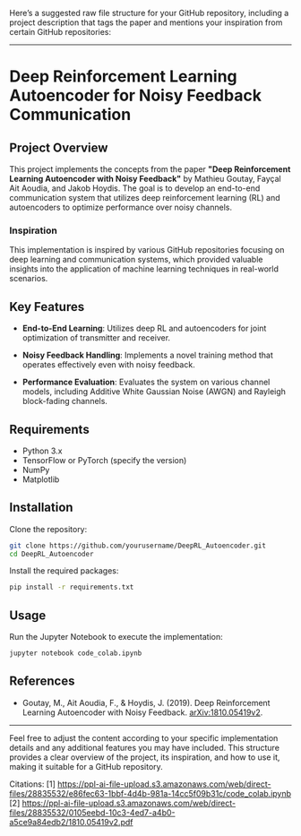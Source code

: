 Here’s a suggested raw file structure for your GitHub repository, including a project description that tags the paper and mentions your inspiration from certain GitHub repositories:

---

# Deep Reinforcement Learning Autoencoder for Noisy Feedback Communication

## Project Overview

This project implements the concepts from the paper **"Deep Reinforcement Learning Autoencoder with Noisy Feedback"** by Mathieu Goutay, Fayçal Ait Aoudia, and Jakob Hoydis. The goal is to develop an end-to-end communication system that utilizes deep reinforcement learning (RL) and autoencoders to optimize performance over noisy channels.

### Inspiration

This implementation is inspired by various GitHub repositories focusing on deep learning and communication systems, which provided valuable insights into the application of machine learning techniques in real-world scenarios.

## Key Features

- **End-to-End Learning**: Utilizes deep RL and autoencoders for joint optimization of transmitter and receiver.

- **Noisy Feedback Handling**: Implements a novel training method that operates effectively even with noisy feedback.

- **Performance Evaluation**: Evaluates the system on various channel models, including Additive White Gaussian Noise (AWGN) and Rayleigh block-fading channels.

## Requirements

- Python 3.x
- TensorFlow or PyTorch (specify the version)
- NumPy
- Matplotlib

## Installation

Clone the repository:

```bash
git clone https://github.com/yourusername/DeepRL_Autoencoder.git
cd DeepRL_Autoencoder
```

Install the required packages:

```bash
pip install -r requirements.txt
```

## Usage

Run the Jupyter Notebook to execute the implementation:

```bash
jupyter notebook code_colab.ipynb
```

## References

- Goutay, M., Ait Aoudia, F., & Hoydis, J. (2019). Deep Reinforcement Learning Autoencoder with Noisy Feedback. [arXiv:1810.05419v2](https://arxiv.org/abs/1810.05419).

---

Feel free to adjust the content according to your specific implementation details and any additional features you may have included. This structure provides a clear overview of the project, its inspiration, and how to use it, making it suitable for a GitHub repository.

Citations:
[1] https://ppl-ai-file-upload.s3.amazonaws.com/web/direct-files/28835532/e86fec63-1bbf-4d4b-981a-14cc5f09b31c/code_colab.ipynb
[2] https://ppl-ai-file-upload.s3.amazonaws.com/web/direct-files/28835532/0105eebd-10c3-4ed7-a4b0-a5ce9a84edb2/1810.05419v2.pdf
